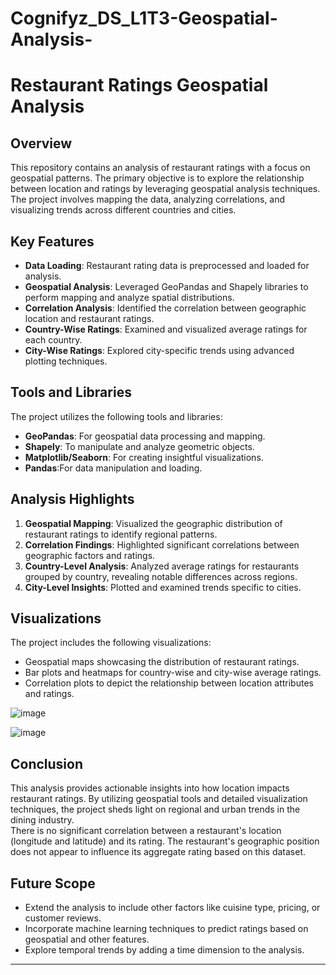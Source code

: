 # Cognifyz_DS_L1T3-Geospatial-Analysis-
# Restaurant Ratings Geospatial Analysis

## Overview
This repository contains an analysis of restaurant ratings with a focus on geospatial patterns. The primary objective is to explore the relationship between location and ratings by leveraging geospatial analysis techniques. The project involves mapping the data, analyzing correlations, and visualizing trends across different countries and cities.

## Key Features
- **Data Loading**: Restaurant rating data is preprocessed and loaded for analysis.
- **Geospatial Analysis**: Leveraged GeoPandas and Shapely libraries to perform mapping and analyze spatial distributions.
- **Correlation Analysis**: Identified the correlation between geographic location and restaurant ratings.
- **Country-Wise Ratings**: Examined and visualized average ratings for each country.
- **City-Wise Ratings**: Explored city-specific trends using advanced plotting techniques.

## Tools and Libraries
The project utilizes the following tools and libraries:
- **GeoPandas**: For geospatial data processing and mapping.
- **Shapely**: To manipulate and analyze geometric objects.
- **Matplotlib/Seaborn**: For creating insightful 
visualizations.
- **Pandas**:For data manipulation and loading.

## Analysis Highlights
1. **Geospatial Mapping**: Visualized the geographic distribution of restaurant ratings to identify regional patterns.
2. **Correlation Findings**: Highlighted significant correlations between geographic factors and ratings.
3. **Country-Level Analysis**: Analyzed average ratings for restaurants grouped by country, revealing notable differences across regions.
4. **City-Level Insights**: Plotted and examined trends specific to cities.

## Visualizations
The project includes the following visualizations:
- Geospatial maps showcasing the distribution of restaurant ratings.
- Bar plots and heatmaps for country-wise and city-wise average ratings.
- Correlation plots to depict the relationship between location attributes and ratings.

![image](https://github.com/user-attachments/assets/14e7a1c5-75f9-4221-a125-f4c81cc02095)

![image](https://github.com/user-attachments/assets/ee219a32-096e-404c-99b5-db5e174a0b24)


## Conclusion
This analysis provides actionable insights into how location impacts restaurant ratings. By utilizing geospatial tools and detailed visualization techniques, the project sheds light on regional and urban trends in the dining industry.<br>
There is no significant correlation between a restaurant's location (longitude and latitude) and its rating. The restaurant's geographic position does not appear to influence its aggregate rating based on this dataset.

## Future Scope
- Extend the analysis to include other factors like cuisine type, pricing, or customer reviews.
- Incorporate machine learning techniques to predict ratings based on geospatial and other features.
- Explore temporal trends by adding a time dimension to the analysis.

---


